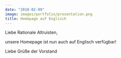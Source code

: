 ```yaml
---
date: "2018-02-09"
image: images/portfolio/presentation.png
title: Homepage auf Englisch
---
```


Liebe Rationale Altruisten,

unsere Homepage ist nun auch auf Englisch verfügbar!

Liebe Grüße
der Vorstand





